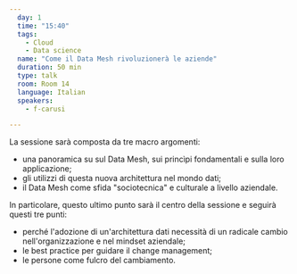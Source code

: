 ```yaml
---
  day: 1
  time: "15:40"
  tags:
    - Cloud
    - Data science
  name: "Come il Data Mesh rivoluzionerà le aziende"
  duration: 50 min
  type: talk
  room: Room 14
  language: Italian
  speakers:
    - f-carusi

---
```

La sessione sarà composta da tre macro argomenti:
- una panoramica su sul Data Mesh, sui princìpi fondamentali e sulla loro applicazione;
- gli utilizzi di questa nuova architettura nel mondo dati;
- il Data Mesh come sfida "sociotecnica" e culturale a livello aziendale. 

In particolare, questo ultimo punto sarà il centro della sessione e seguirà questi tre punti: 
- perché l'adozione di un'architettura dati necessità di un radicale cambio nell'organizzazione e nel mindset aziendale; 
- le best practice per guidare il change management; 
- le persone come fulcro del cambiamento.
  